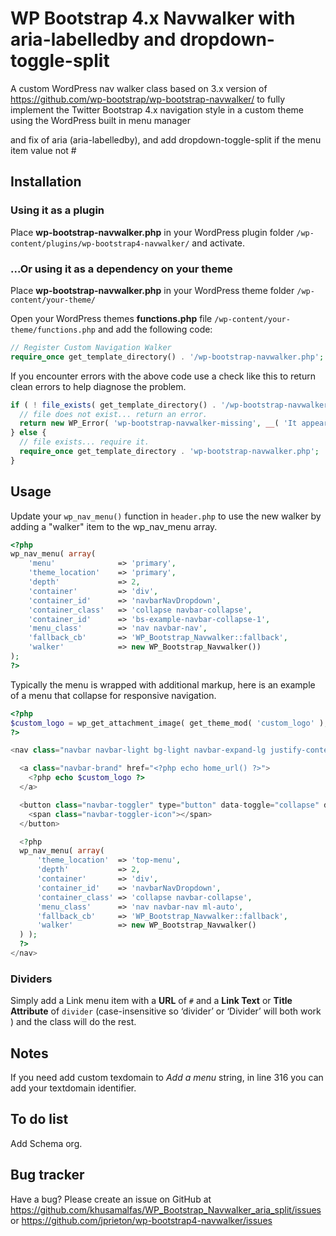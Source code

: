# WP Bootstrap 4.x Navwalker with aria-labelledby and dropdown-toggle-split

A custom WordPress nav walker class based on 3.x version of https://github.com/wp-bootstrap/wp-bootstrap-navwalker/ to fully implement the Twitter Bootstrap 4.x navigation style in a custom theme using the WordPress built in menu manager 

and fix of aria (aria-labelledby), and add dropdown-toggle-split if the menu item value not #

## Installation

### Using it as a plugin

Place **wp-bootstrap-navwalker.php** in your WordPress plugin folder `/wp-content/plugins/wp-bootstrap4-navwalker/` and activate.

### ...Or using it as a dependency on your theme

Place **wp-bootstrap-navwalker.php** in your WordPress theme folder `/wp-content/your-theme/`

Open your WordPress themes **functions.php** file  `/wp-content/your-theme/functions.php` and add the following code:

```php
// Register Custom Navigation Walker
require_once get_template_directory() . '/wp-bootstrap-navwalker.php';
```

If you encounter errors with the above code use a check like this to return clean errors to help diagnose the problem.

```php
if ( ! file_exists( get_template_directory() . '/wp-bootstrap-navwalker.php' ) ) {
  // file does not exist... return an error.
  return new WP_Error( 'wp-bootstrap-navwalker-missing', __( 'It appears the wp-bootstrap-navwalker.php file may be missing.', 'wp-bootstrap-navwalker' ) );
} else {
  // file exists... require it.
  require_once get_template_directory . 'wp-bootstrap-navwalker.php';
}
```

## Usage

Update your `wp_nav_menu()` function in `header.php` to use the new walker by adding a "walker" item to the wp_nav_menu array.

```php
<?php
wp_nav_menu( array(
    'menu'              => 'primary',
    'theme_location'    => 'primary',
    'depth'             => 2,
    'container'         => 'div',
    'container_id'      => 'navbarNavDropdown',
    'container_class'   => 'collapse navbar-collapse',
    'container_id'      => 'bs-example-navbar-collapse-1',
    'menu_class'        => 'nav navbar-nav',
    'fallback_cb'       => 'WP_Bootstrap_Navwalker::fallback',
    'walker'            => new WP_Bootstrap_Navwalker())
);
?>
```


Typically the menu is wrapped with additional markup, here is an example of a menu that collapse for responsive navigation.

```php
<?php
$custom_logo = wp_get_attachment_image( get_theme_mod( 'custom_logo' ), 'full' );
?>

<nav class="navbar navbar-light bg-light navbar-expand-lg justify-content-between">

  <a class="navbar-brand" href="<?php echo home_url() ?>">
    <?php echo $custom_logo ?>
  </a>

  <button class="navbar-toggler" type="button" data-toggle="collapse" data-target="#navbarNavDropdown" aria-controls="navbarNavDropdown" aria-expanded="false" aria-label="Toggle navigation">
    <span class="navbar-toggler-icon"></span>
  </button>

  <?php
  wp_nav_menu( array(
      'theme_location'  => 'top-menu',
      'depth'           => 2,
      'container'       => 'div',
      'container_id'    => 'navbarNavDropdown',
      'container_class' => 'collapse navbar-collapse',
      'menu_class'      => 'nav navbar-nav ml-auto',
      'fallback_cb'     => 'WP_Bootstrap_Navwalker::fallback',
      'walker'          => new WP_Bootstrap_Navwalker()
  ) );
  ?>
</nav>
```

### Dividers

Simply add a Link menu item with a **URL** of `#` and a **Link Text** or **Title Attribute** of `divider` (case-insensitive so ‘divider’ or ‘Divider’ will both work ) and the class will do the rest.

## Notes

If you need add custom texdomain to _Add a menu_ string, in line 316 you can add your textdomain identifier.

## To do list

Add Schema org.

## Bug tracker

Have a bug? Please create an issue on GitHub at https://github.com/khusamalfas/WP_Bootstrap_Navwalker_aria_split/issues or https://github.com/jprieton/wp-bootstrap4-navwalker/issues
